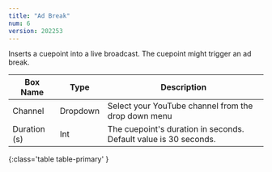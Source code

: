 ```yaml
---
title: "Ad Break"
num: 6
version: 202253
---
```


Inserts a cuepoint into a live broadcast. The cuepoint might trigger an ad break.


| Box Name | Type | Description | 
|-------|--------|--------|
|Channel|Dropdown|Select your YouTube channel from the drop down menu
| Duration (s) | Int| The cuepoint's duration in seconds. Default value is 30 seconds.
{:class='table table-primary' }












